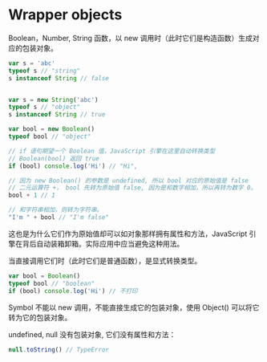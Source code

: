 # Wrapper objects

Boolean，Number, String 函数，以 new 调用时（此时它们是构造函数）生成对应的包装对象。

```js
var s = 'abc'
typeof s // "string"
s instanceof String // false


var s = new String('abc')
typeof s // "object"
s instanceof String // true
```


```js
var bool = new Boolean()
typeof bool // "object"

// if 语句期望一个 Boolean 值，JavaScript 引擎在这里自动转换类型
// Boolean(bool) 返回 true
if (bool) console.log('Hi') // "Hi",

// 因为 new Boolean() 的参数是 undefined, 所以 bool 对应的原始值是 false
// 二元运算符 +， bool 先转为原始值 false, 因为是和数字相加，所以再转为数字 0。
bool + 1 // 1

// 和字符串相加，则转为字符串。
"I'm " + bool // "I'm false"
```

这也是为什么它们作为原始值却可以如对象那样拥有属性和方法，JavaScript 引擎在背后自动装箱卸箱。实际应用中应当避免这种用法。

当直接调用它们时（此时它们是普通函数），是显式转换类型。

```js
var bool = Boolean()
typeof bool // "boolean"
if (bool) console.log('Hi') // 不打印
```

Symbol 不能以 new 调用，不能直接生成它的包装对象，使用 Object() 可以将它转为它的包装对象。

undefined, null 没有包装对象, 它们没有属性和方法：

```js
null.toString() // TypeError
```
